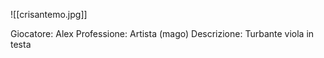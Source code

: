 ![[crisantemo.jpg]]

Giocatore: Alex
Professione: Artista (mago)
Descrizione: Turbante viola in testa